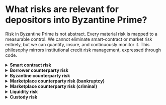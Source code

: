 # What risks are relevant for depositors into Byzantine Prime?

Risk in Byzantine Prime is not abstract. Every material risk is mapped to a measurable control. We cannot eliminate smart-contract or market risk entirely, but we can quantify, insure, and continuously monitor it. This philosophy mirrors institutional credit risk management, expressed through code.

<details>

<summary><strong>Smart contract risk</strong></summary>

#### Definition

A technical vulnerability in the smart contract code.

#### **Mitigation strategy**

The vault has undergone seven independent audits by industry-leading firms:

* [Zellic](https://github.com/Byzantine-Finance/debt-fund-vault-v2/blob/main/audits/2025-07-15-zellic.pdf)
* 2x Spearbit (reports to be released soon)
* [Blackthorn](https://github.com/Byzantine-Finance/debt-fund-vault-v2/blob/main/audits/2025-09-06-blackthorn.pdf)
* [Chainsecurity](https://github.com/Byzantine-Finance/debt-fund-vault-v2/blob/main/audits/2025-09-06-chainsecurity.pdf)
* Cantina competition (report to be released soon).

All custom adapters have been additionally audited by Spearbit. Find the full report [here](https://github.com/Byzantine-Finance/debt-fund-vault-v2/blob/main/audits/adapters/CompoundV3%20and%20ERC4626Merkl%20Adapters%20-%20Cantina%20-%20Sept%202025.pdf). Byzantine also integrates with [Hypernative](https://www.hypernative.io/), a real-time DeFi risk monitoring platform that continuously detects threats and anomalies, helping to prevent exploits before they impact client funds.

Additionally, two live bug bounty programs are in place. Bug bounty programs reward would-be hackers with large sums of money for finding and reporting a vulnerability, serving both as an incentive to prevent exploits as well as a statement of confidence about the correctness of a protocol’s code. For the Byzantine vault, two such programs are live:

* [Immunefi - $2,500,000](https://immunefi.com/bounty/morpho/)
* [Cantina - $2,500,000](https://cantina.xyz/bounties/35a5f0a1-2ffd-432c-8f3b-77d169add8c3)

Finally, clients can take out optional insurance to protect against any kind of smart contract failure. **This insurance policy is the ultimate recourse against any code-related loss.**

</details>

<details>

<summary><strong>Borrower counterparty risk</strong></summary>

#### Definition

Borrower fails to repay loan.

#### **Mitigation strategy**

All loans are over-collateralised with minimum collateral ratios of 120-150%. If that ratio is breached, collateral is automatically liquidated to make lenders whole.

To ensure the functioning of this liquidation mechanism, only battle-tested, heavily audited credit marketplaces with an excellent operating history are used - in this case Morpho, Aave, and Maker/Sky.

On Friday, Oct 10 2025, Morpho, Aave, and Maker saw liquidations of over $400m in a few hours - with no bad debt and no outages.

Details on the liquidation mechanism are found in the upcoming sections.

</details>

<details>

<summary><strong>Byzantine counterparty risk</strong></summary>

#### Definition

An insider at Byzantine corrupts the smart contract.

#### **Mitigation strategy**

Byzantine has no ability to upgrade the smart contract that administers user funds. Additionally, Byzantine never touches or routes user funds. In other words, there is no Byzantine insider risk.

Byzantine has the ability to change the asset manager (Keyrock), but this is subject to a lengthy timelock - a period during which Byzantine and third-party monitors can veto this change, or, in the worst case, during which clients have ample time to withdraw their assets.

</details>

<details>

<summary><strong>Marketplace counterparty risk (bankruptcy)</strong></summary>

#### Definition

Credit marketplace goes bankrupt.

#### **Mitigation strategy**

This risk is not relevant for the operation of the product. Smart contracts by design fulfil their intended function indefinitely. If the organisation around any of these credit marketplaces goes bankrupt, the smart contracts will continue to operate.

Once deployed, even these organisations themselves have no control over their smart contracts. This ensures bankruptcy-remoteness - not just financially, but also operationally.

</details>

<details>

<summary><strong>Marketplace counterparty risk (criminal)</strong></summary>

#### Definition

Insider at credit marketplace corrupts smart contracts to steal funds.

#### **Mitigation strategy**

None of the credit marketplaces that Byzantine uses have the unilateral right to alter any of the code in their deployed smart contracts.

They physically cannot edit deployed smart contracts even if they wanted to.

</details>

<details>

<summary><strong>Liquidity risk</strong></summary>

#### Definition

Sudden mass withdrawals or stress event delays redemptions.

#### **Mitigation strategy**

The credit marketplaces Byzantine works with are extensively battle-tested and have an excellent operating history. Loans are short-term and callable. Even in the rare case that an underlying market runs into liquidity constraints, the market’s automatic withdrawal queue executes withdrawals the second that liquidity is available again.

Additionally, Keyrock has the duty to monitor the portfolio for full liquidity, entering and exiting markets based on their ability to allow clients to redeem in full at any time.

</details>

<details>

<summary><strong>Custody risk</strong></summary>

#### Definition

Compromise of keys or unauthorised access to client wallets.

#### **Mitigation strategy**

This risk exists wholly outside of the purview of Byzantine.

Byzantine Prime allows clients to freely choose their way of holding the receipt tokens - the keys to withdrawing deposited assets.

Custody risk can be minimised by working with a qualified custodian. Such organisations are insured against breaches of their security.

</details>
